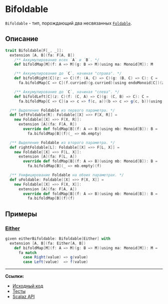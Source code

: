# Bifoldable

`Bifoldable` - тип, порождающий два несвязанных [`Foldable`](../monad/foldable).


## Описание

```scala
trait Bifoldable[F[_, _]]:
  extension [A, B](fa: F[A, B])
    /** Аккумулирование всех `A` и `B`. */
    def bifoldMap[M](f: A => M)(g: B => M)(using ma: Monoid[M]): M

    /** Аккумулирование до `C`, начиная "справа". */
    def bifoldRight[C](z: => C)(f: (A, C) => C)(g: (B, C) => C): C =
      fa.bifoldMap[C => C](f.curried)(g.curried)(using endoMonoid[C])(z)

    /** Аккумулирование до `C`, начиная "слева". */
    def bifoldLeft[C](z: C)(f: (C, A) => C)(g: (C, B) => C): C =
      fa.bifoldMap[C => C](a => c => f(c, a))(b => c => g(c, b))(using dual(endoMonoid[C]))(z)

  /** Выделение Foldable из первого параметра. */
  def leftFoldable[R]: Foldable[[X] =>> F[X, R]] =
    new Foldable[[X] =>> F[X, R]]:
      extension [A](fa: F[A, R])
        override def foldMap[B](f: A => B)(using mb: Monoid[B]): B =
          fa.bifoldMap[B](f)(_ => mb.empty)

  /** Выделение Foldable из второго параметра. */
  def rightFoldable[L]: Foldable[[X] =>> F[L, X]] =
    new Foldable[[X] =>> F[L, X]]:
      extension [A](fa: F[L, A])
        override def foldMap[B](f: A => B)(using mb: Monoid[B]): B =
          fa.bifoldMap[B](_ => mb.empty)(f)

  /** Унифицирование Foldable на обоих параметрах. */
  def uFoldable: Foldable[[X] =>> F[X, X]] =
    new Foldable[[X] =>> F[X, X]]:
      extension [A](fa: F[A, A])
        override def foldMap[B](f: A => B)(using mb: Monoid[B]): B =
          fa.bifoldMap[B](f)(f)
```

## Примеры

### [Either](https://scalabook.gitflic.space/docs/fp/handling-errors)

```scala
given eitherBifoldable: Bifoldable[Either] with
  extension [A, B](fa: Either[A, B])
    def bifoldMap[M](f: A => M)(g: B => M)(using ma: Monoid[M]): M =
      fa match
        case Right(value) => g(value)
        case Left(value)  => f(value)
```


---

**Ссылки:**

- [Исходный код](https://gitflic.ru/project/artemkorsakov/scalabook/blob?file=examples%2Fsrc%2Fmain%2Fscala%2Ftypeclass%2Fbifunctor%2FBifoldable.scala&plain=1)
- [Тесты](https://gitflic.ru/project/artemkorsakov/scalabook/blob?file=examples%2Fsrc%2Ftest%2Fscala%2Ftypeclass%2Fbifunctor%2FBifoldableSuite.scala&plain=1)
- [Scalaz API](https://javadoc.io/doc/org.scalaz/scalaz-core_3/7.3.6/scalaz/Bifoldable.html)
